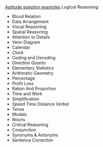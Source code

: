 [Aptitude question examples](https://www.indiabix.com/aptitude/time-and-work/)
_Logical Reasoning_

- Blood Relation
- Data Arrangement
- Visual Reasoning
- Spatial Reasoning
- Attention to Details
- Venn Diagram
- Calendar
- Clock
- Coding and Decoding
- Direction
  _Quants_
- Elementary Statistics
- Arithmetic Geometry
- Percentage
- Profit Loss
- Ration And Proportion
- Time and Work
- Simplification
- Speed Time Distance
  _Verbal_
- Tense
- Modals
- Nouns
- Critical Reasoning
- Conjunction
- Synonyms & Antonyms
- Sentence Correction
